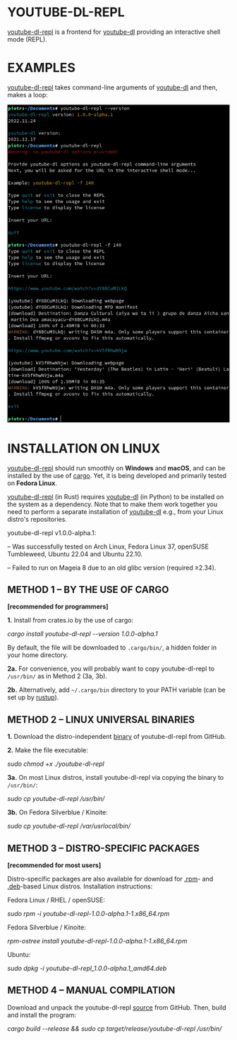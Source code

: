 # YOUTUBE-DL-REPL

[youtube-dl-repl](https://github.com/piotrbajdek/youtube-dl-repl) is a frontend for [youtube-dl](https://github.com/ytdl-org/youtube-dl) providing an interactive shell mode (REPL).

# EXAMPLES

[youtube-dl-repl](https://github.com/piotrbajdek/youtube-dl-repl) takes command-line arguments of [youtube-dl](https://github.com/ytdl-org/youtube-dl) and then, makes a loop:

![example-image-1](https://github.com/piotrbajdek/youtube-dl-repl/blob/main/docs/images/example-image-1.png?raw=true)

# INSTALLATION ON LINUX

[youtube-dl-repl](https://github.com/piotrbajdek/youtube-dl-repl) should run smoothly on **Windows** and **macOS**, and can be installed by the use of [cargo](https://www.rust-lang.org/tools/install). Yet, it is being developed and primarily tested on **Fedora Linux**.

[youtube-dl-repl](https://github.com/piotrbajdek/youtube-dl-repl) (in Rust) requires [youtube-dl](https://github.com/ytdl-org/youtube-dl) (in Python) to be installed on the system as a dependency. Note that to make them work together you need to perform a separate installation of [youtube-dl](https://github.com/ytdl-org/youtube-dl) e.g., from your Linux distro's repositories.

youtube-dl-repl v1.0.0-alpha.1:

– Was successfully tested on Arch Linux, Fedora Linux 37, openSUSE Tumbleweed, Ubuntu 22.04 and Ubuntu 22.10.

– Failed to run on Mageia 8 due to an old glibc version (required ≥2.34).

## METHOD 1 – BY THE USE OF CARGO

**[recommended for programmers]**

**1.** Install from crates.io by the use of cargo:

_cargo install youtube-dl-repl \--version 1.0.0-alpha.1_

By default, the file will be downloaded to `.cargo/bin/`, a hidden folder in your home directory.

**2a.** For convenience, you will probably want to copy youtube-dl-repl to `/usr/bin/` as in Method 2 (3a, 3b).

**2b.** Alternatively, add `~/.cargo/bin` directory to your PATH variable (can be set up by [rustup](https://www.rust-lang.org/tools/install)).

## METHOD 2 – LINUX UNIVERSAL BINARIES

**1.** Download the distro-independent [binary](https://github.com/piotrbajdek/youtube-dl-repl/releases/download/v1.0.0-alpha.1/youtube-dl-repl) of youtube-dl-repl from GitHub.

**2.** Make the file executable:

_sudo chmod +x ./youtube-dl-repl_

**3a.** On most Linux distros, install youtube-dl-repl via copying the binary to `/usr/bin/`:

_sudo cp youtube-dl-repl /usr/bin/_

**3b.** On Fedora Silverblue / Kinoite:

_sudo cp youtube-dl-repl /var/usrlocal/bin/_

## METHOD 3 – DISTRO-SPECIFIC PACKAGES

**[recommended for most users]**

Distro-specific packages are also available for download for [.rpm](https://github.com/piotrbajdek/youtube-dl-repl/releases/download/v1.0.0-alpha.1/youtube-dl-repl-1.0.0-alpha.1-1.x86_64.rpm)- and [.deb](https://github.com/piotrbajdek/youtube-dl-repl/releases/download/v1.0.0-alpha.1/youtube-dl-repl_1.0.0-alpha.1_amd64.deb)-based Linux distros. Installation instructions:

Fedora Linux / RHEL / openSUSE:

_sudo rpm -i youtube-dl-repl-1.0.0-alpha.1-1.x86_64.rpm_

Fedora Silverblue / Kinoite:

_rpm-ostree install youtube-dl-repl-1.0.0-alpha.1-1.x86_64.rpm_

Ubuntu:

_sudo dpkg -i youtube-dl-repl_1.0.0-alpha.1_amd64.deb_

## METHOD 4 – MANUAL COMPILATION

Download and unpack the youtube-dl-repl [source](https://github.com/piotrbajdek/youtube-dl-repl/archive/refs/tags/v1.0.0-alpha.1.zip) from GitHub. Then, build and install the program:

_cargo build \--release && sudo cp target/release/youtube-dl-repl /usr/bin/_
